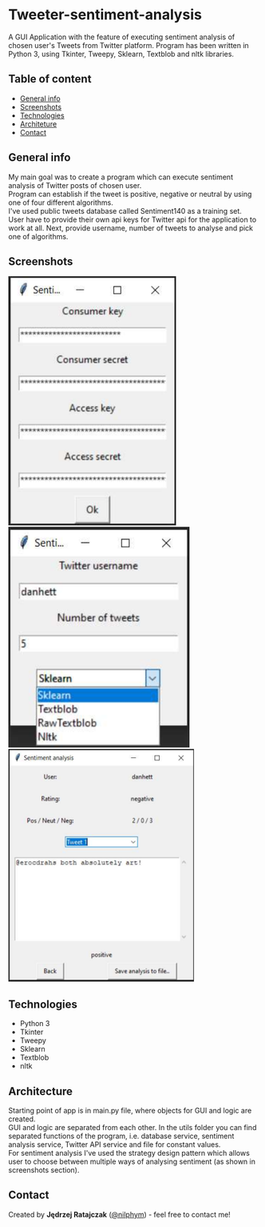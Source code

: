 # Tweeter-sentiment-analysis
A GUI Application with the feature of executing sentiment analysis of chosen user's Tweets from Twitter platform.
Program has been written in Python 3, using Tkinter, Tweepy, Sklearn, Textblob and nltk libraries.

## Table of content
* [General info](#general-info)
* [Screenshots](#screenshots)
* [Technologies](#technologies)
* [Architeture](#architecture)
* [Contact](#contact)

## General info
My main goal was to create a program which can execute sentiment analysis of Twitter posts of chosen user.  
Program can establish if the tweet is positive, negative or neutral by using one of four different algorithms.  
I've used public tweets database called Sentiment140 as a training set.  
User have to provide their own api keys for Twitter api for the application to work at all. Next, provide username, number of tweets to analyse and pick one of algorithms.

## Screenshots
![Example screenshot 1](./sample-photos/1.PNG)  
![Example screenshot 2](./sample-photos/2.PNG)  
![Example screenshot 3](./sample-photos/3.PNG)

## Technologies
* Python 3
* Tkinter
* Tweepy
* Sklearn
* Textblob
* nltk

## Architecture
Starting point of app is in main.py file, where objects for GUI and logic are created.  
GUI and logic are separated from each other. In the utils folder you can find separated functions of the program, i.e. database service, sentiment analysis service, Twitter API service and file for constant values.  
For sentiment analysis I've used the strategy design pattern which allows user to choose between multiple ways of analysing sentiment (as shown in screenshots section).

## Contact
Created by **Jędrzej Ratajczak** ([@nilphym](https://github.com/nilphym)) - feel free to contact me!
